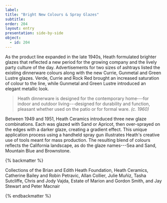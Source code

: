 ```yaml
---
label: 
title: "Bright New Colours & Spray Glazes"
subtitle:
order: 204
layout: entry
presentation: side-by-side
object:
  - id: 204 
---
```


As the product line expanded in the late 1940s, Heath formulated brighter glazes that reflected a new period for the growing company and the lively party culture of the day. Advertisements for two sizes of ashtrays listed the existing dinnerware colours along with the new Currie, Gunmetal and Green Lustre glazes. Verde, Currie and Rock Red brought an increased saturation of colour to the line, while Gunmetal and Green Lustre introduced an elegant metallic look.

> Heath dinnerware is designed for the contemporary home---for indoor and outdoor living---designed for durability and function, pleasant whether used on the patio or for formal ware. *(c. 1960)*

Between 1949 and 1951, Heath Ceramics introduced three new glaze combinations. Each was glazed with Sand or Apricot, then over-sprayed on the edges with a darker glaze, creating a gradient effect. This unique application process using a handheld spray gun illustrates Heath's creative use of tools meant for mass production. The resulting blend of colours reflects the California landscape, as do the glaze names---Sea and Sand, Mountain Blue and Brownstone.

{% backmatter %}

Collections of the Brian and Edith Heath Foundation, Heath Ceramics, Catherine Bailey and Robin Petravic, Allan Collier, Julie Muñiz, Tasha Sutcliffe, Chris and Jody Vajda, Estate of Marion and Gordon Smith, and Jay Stewart and Peter Macnair

{% endbackmatter %}